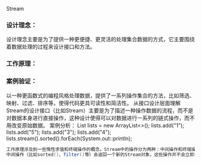 



Stream
	

### 设计理念：

设计理念主要是为了提供一种更便捷、更灵活的处理集合数据的方式，它主要围绕着数据处理的过程来设计接口和方法。

### 工作原理：

 

### 案例验证：

 以一种更函数式的编程风格处理数据，提供了一系列操作集合的方法，比如筛选、映射、过滤、排序等，使得代码更具可读性和简洁性。
从接口设计层面理解
	Stream的设计接口（比如Stream<T>）主要是为了描述一种操作数据的流程，而不是对数据本身进行直接操作，这种设计使得可以对数据进行一系列的链式操作，而不用改变原始数据。
案例分析：
 	List<String> lists = new ArrayList<>();
    lists.add("1");
    lists.add("5");
    lists.add("3");
    lists.add("4");
    lists.stream().sorted().forEach(System.out::println);

```java
工作原理涉及到一些惰性求值和终端操作的概念。Stream中的操作分为两种：中间操作和终端操作。
中间操作（比如sorted()、filter()等）会返回一个新的Stream对象，这些操作并不会立即执行，它们会等到遇到终端操作（比如forEach()、collect()等）时才会触发整个流水线的执行，这种特性称为惰性求值。因此，在你的例子中，当调用forEach(System.out::println)时，才会触发流的遍历和排序操作，打印出排序后的结果。	
```